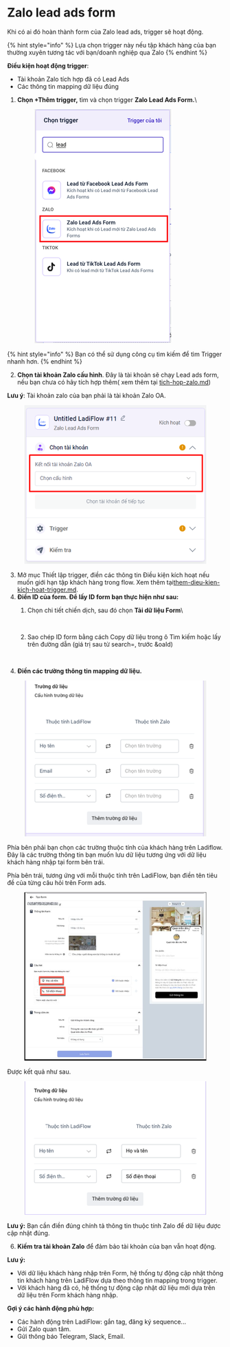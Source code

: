 # Zalo lead ads form

Khi có ai đó hoàn thành form của Zalo lead ads, trigger sẽ hoạt động.&#x20;

{% hint style="info" %}
Lựa chọn trigger này nếu tập khách hàng của bạn thường xuyên tương tác với bạn/doanh nghiệp qua Zalo
{% endhint %}

**Điều kiện hoạt động trigger**:

* Tài khoản Zalo tích hợp đã có Lead Ads
* Các thông tin mapping dữ liệu đúng

1.  **Chọn +Thêm trigger,** tìm và chọn trigger **Zalo Lead Ads Form.**\


    <figure><img src="../../../../.gitbook/assets/image (544).png" alt=""><figcaption></figcaption></figure>

{% hint style="info" %}
Bạn có thể sử dụng công cụ tìm kiếm để tìm Trigger nhanh hơn.
{% endhint %}

2. **Chọn tài khoản Zalo cấu hình**. Đây là tài khoản sẽ chạy Lead ads form, nếu bạn chưa có hãy tích hợp thêm( xem thêm tại [tich-hop-zalo.md](../../../../tich-hop/huong-dan-tich-hop/tich-hop-zalo.md "mention"))

**Lưu ý**: Tài khoản zalo của bạn phải là tài khoản Zalo OA.

<figure><img src="../../../../.gitbook/assets/image (714).png" alt="" width="425"><figcaption></figcaption></figure>

3. Mở mục Thiết lập trigger, điền các thông tin Điều kiện kích hoạt nếu muốn giới hạn tập khách hàng trong flow. Xem thêm tại[them-dieu-kien-kich-hoat-trigger.md](../them-dieu-kien-kich-hoat-trigger.md "mention").
4. **Điền ID của form. Để lấy ID form bạn thực hiện như sau:**
   1.  Chọn chi tiết chiến dịch, sau đó chọn **Tải dữ liệu Form**\


       <figure><img src="https://lh7-us.googleusercontent.com/tdbtQXtTACDVG4bMqVf8Q3QdiJQholFJUhjVaRC-cUbtIhWLD8nFB8QpHX7kkpkZMtUkof0NNnlMbaXe85wjli5p8P3enaRI2PJYmwnkMrU8hftuaxG7jrLtPpCxcJk4sIG22ZKWhvCGMDPTiDXf_A" alt="" width="563"><figcaption></figcaption></figure>


   2. Sao chép ID form bằng cách Copy dữ liệu trong ô Tìm kiếm hoặc lấy trên đường dẫn (giá trị sau từ search=, trước \&oaId)

<figure><img src="https://lh7-us.googleusercontent.com/W7V5yVRohI4QGg6BQC6tLSyBZXaKAxPZjR-L0ogjOI5H_GghcylmtMxFqyq2ooIXM2_aOZE36FgOVDfFtxqQ7_RIhtmlKo3G8LYLepfD6HixSoKZEcOGFQjRYsBuzYQc4Vl1yv2NWV-xicKV5o0tuw" alt="" width="563"><figcaption></figcaption></figure>

4. **Điền các trường thông tin mapping dữ liệu.**&#x20;

<figure><img src="../../../../.gitbook/assets/image (388).png" alt=""><figcaption></figcaption></figure>

Phía bên phải bạn chọn các trường thuộc tính của khách hàng trên Ladiflow. Đây là các trường thông tin bạn muốn lưu dữ liệu tương ứng với dữ liệu khách hàng nhập tại form bên trái.

Phía bên trái, tương ứng với mỗi thuộc tính trên LadiFlow, bạn điền tên tiêu đề của từng câu hỏi trên Form ads.

<figure><img src="../../../../.gitbook/assets/lead ads zalo.png" alt=""><figcaption></figcaption></figure>

Được kết quả như sau.

<figure><img src="../../../../.gitbook/assets/image (389).png" alt=""><figcaption></figcaption></figure>

**Lưu ý:** Bạn cần điền đúng chính tả thông tin thuộc tính Zalo để dữ liệu được cập nhật đúng.

6. **Kiếm tra tài khoản Zalo** để đảm bảo tài khoản của bạn vẫn hoạt động.

**Lưu ý:**&#x20;

* Với dữ liệu khách hàng nhập trên Form, hệ thống tự động cập nhật thông tin khách hàng trên LadiFlow dựa theo thông tin mapping trong trigger.
* Với khách hàng đã có, hệ thống tự động cập nhật dữ liệu mới dựa trên dữ liệu trên Form khách hàng nhập.

**Gợi ý các hành động phù hợp:**

* Các hành động trên LadiFlow: gắn tag, đăng ký sequence...
* Gửi Zalo quan tâm.
* Gửi thông báo Telegram, Slack, Email.
